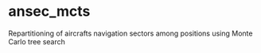 # ansec_mcts
Repartitioning of aircrafts navigation sectors among positions using Monte Carlo tree search
